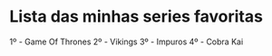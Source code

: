 # Lista das minhas series favoritas

1º - Game Of Thrones
2º - Vikings 
3º - Impuros
4º - Cobra Kai
